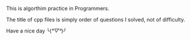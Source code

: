 This is algorthim practice in Programmers.

The title of cpp files is simply order of questions I solved, not of difficulty.

Have a nice day ╰(_°▽°_)╯
